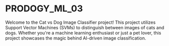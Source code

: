 # PRODOGY_ML_03
Welcome to the Cat vs Dog Image Classifier project! This project utilizes Support Vector Machines (SVMs) to distinguish between images of cats and dogs. Whether you're a machine learning enthusiast or just a pet lover, this project showcases the magic behind AI-driven image classification.
